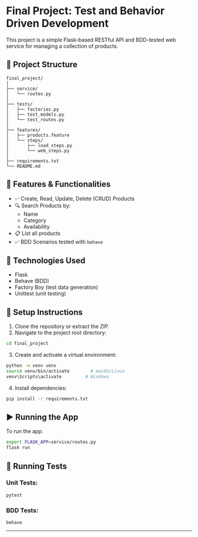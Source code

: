 # Final Project: Test and Behavior Driven Development

This project is a simple Flask-based RESTful API and BDD-tested web service for managing a collection of products.

## 📁 Project Structure

```
final_project/
│
├── service/
│   └── routes.py
│
├── tests/
│   ├── factories.py
│   ├── test_models.py
│   └── test_routes.py
│
├── features/
│   ├── products.feature
│   └── steps/
│       ├── load_steps.py
│       └── web_steps.py
│
├── requirements.txt
└── README.md
```

## 🧪 Features & Functionalities

- ✅ Create, Read, Update, Delete (CRUD) Products
- 🔍 Search Products by:
  - Name
  - Category
  - Availability
- 📋 List all products
- ✅ BDD Scenarios tested with `behave`

## 🧰 Technologies Used

- Flask
- Behave (BDD)
- Factory Boy (test data generation)
- Unittest (unit testing)

## 🚀 Setup Instructions

1. Clone the repository or extract the ZIP.
2. Navigate to the project root directory:

```bash
cd final_project
```

3. Create and activate a virtual environment:

```bash
python -m venv venv
source venv/bin/activate        # macOS/Linux
venv\Scripts\activate         # Windows
```

4. Install dependencies:

```bash
pip install -r requirements.txt
```

## ▶️ Running the App

To run the app:

```bash
export FLASK_APP=service/routes.py
flask run
```

## 🧪 Running Tests

### Unit Tests:
```bash
pytest
```

### BDD Tests:
```bash
behave
```

---
